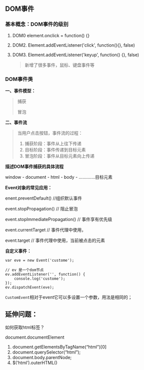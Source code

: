 ## DOM事件

### 基本概念：DOM事件的级别

1. DOM0      element.onclick = function() {}

2. DOM2.     Element.addEventListener('click', function(){}, false)

   > 

3. DOM3.     Element.addEventListener('keyup', function() {}, false)

   > 新增了很多事件，鼠标、键盘事件等



### DOM事件类

**一、事件模型：**

> 捕获
>
> 冒泡

**二、事件流**

> 当用户点击按钮，事件流的过程：
>
> 1. 捕获阶段：事件从上往下传递
> 2. 目标阶段：事件传递到目标元素
> 3. 冒泡阶段：事件从目标元素向上传递

**描述DOM事件捕获的具体流程**

window - document - html - body - .............目标元素

**Event对象的常见应用：**

enent.preventDefault() //组织默认事件

event.stopPropagation() // 阻止冒泡

event.stopImmediatePropagation() // 事件享有优先级

event.currentTarget // 事件代理中使用，

event.target // 事件代理中使用，当前被点击的元素

**自定义事件：**

```
var eve = new Event('custome');

// ev 是一个dom节点
ev.addEventListener('', function() {
    console.log('custome');
});
ev.dispatchEvent(eve);
```

`CustomEvent`相对于event它可以多设置一个参数，用法是相同的；















## 延伸问题：

如何获取html标签？

document.documentElement

1. document.getElementsByTagName(“html”)[0]
2. document.querySelector(“html”);
3. document.body.parentNode;
4. $(‘html’).outerHTML()

